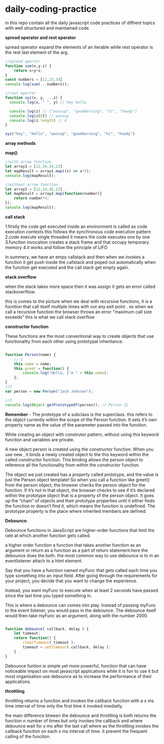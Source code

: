 # daily-coding-practice
in this repo contain all the daily javascript code practices of diffrent topics with  well structured and maintained code.

__spread operator and rest operator__

spread operator expand the elements of an iterable while rest operator is the rest last element of the arg.

```javascript
//spread opertor
function sum(x,y,z) {
    return x+y+z;
}
const numbers = [12,23,34]
console.log(sum(...numbers));
```
```javascript
//rest opertor
function xyz(x, y, ...z) {
  console.log(x, " ", y) // hey hello

  console.log(z) // ["wassup", "goodmorning", "hi", "howdy"]
  console.log(z[0]) // wassup
  console.log(z.length) // 4
}

xyz("hey", "hello", "wassup", "goodmorning", "hi", "howdy")
```
__array methods__

__map()__

```javascript
//with arrow function
let array1 = [12,34,54,23]
let mapResult = array1.map((x) => x*2);
console.log(mapResult);

//without arrow function
let array2 = [12,24,45,22]
let mapResult = array2.map(function(number){
    return number*4;
});
console.log(mapResult);
```

__call stack__

1.firstly the code get executed inside an environment is called as code execution contexts this follows the synchronous code execution pattern
2.code execute single threaded it means the code executes one by one
3.funciton invocation creates a stack frame and that occupy temporary memory 
4.it works and follow the principle of LIFO

in summery, we have an empy callstack and then when we invokes a function it get push inside the callstack and poped out automatically when the function get executed  and the call stack get empty again.

__stack overflow__

when the stack takes more space then it was assign it gets an error called stackoverfilow.

this is comes to the picture when we deal with recursive functions, it is a fucntion that call itself multiple times with out any exit point . so when we call a recursive function the browser throws an error "maximum call size exceeds" this is what we call stack overflow

__constructor function__

These functions are the most conventional way to create objects that use functionality from each other using prototypal inheritance.

```javascript

function Person(name) {
	// 1
	this.name = name;
	this.greet = function() {
		console.log("Hello, I'm " + this.name);
	};
}
//2
var person = new Person("Jack Johnson");

//3
console.log(Object.getPrototypeOf(person)); // Person {}

```
__Remember__ - The prototype of a subclass is the superclass.
this refers to the object currently within the scope of the Person function. It sets it’s own property name as the value of the parameter passed into the function.

While creating an object with construtor pattern, without using this keyword function and variables are private.

A new object person is created using the constructor function. When you use new , it binds a newly created object to the this keyword within the called constructor function. This binding allows the person object to reference all the functionality from within the constructor function.

The object we just created has a property called prototype, and the value is just the Person object template! So when you call a function like greet() from the person object, the browser checks the person object for the function. If it’s not in that object, the browser checks to see if it’s declared within the prototype object that is a property of the person object. It goes up the “chain” of objects and their prototype properties until it either finds the function or doesn’t find it, which means the function is undefined. The prototype property is the place where inherited members are defined.

__Debounce__:


Debounce functions in JavaScript are higher-order functions that limit the rate at which another function gets called.

a higher order function a function that takes another function as an argument or return as a function as a part of return statement.here the debounce does the both.
the most common way to use debounce is to in an eventlistener attach to a html element.

Say that you have a function named myFunc that gets called each time you type something into an input field. After going through the requirements for your project, you decide that you want to change the experience.

Instead, you want myFunc to execute when at least 2 seconds have passed since the last time you typed something in.

This is where a debounce can comes into play. Instead of passing myFunc to the event listener, you would pass in the debounce. The debounce itself would then take myFunc as an argument, along with the number 2000.
```javascript

function debounce( callback, delay ) {
    let timeout;
    return function() {
        clearTimeout( timeout );
        timeout = setTimeout( callback, delay );
    }
}

```
Debounce funtion is simple yet more powerful, function that can have noticeable impact on most javascript applications while it is fun to use it but most organisation use debounce as to increase the performance of their applications.

__throttling__

throttling returns a function and invokes the callback function with a x ms time interval of time only the first time it invoked imediatly.

the main difference btween the debounce and throttling is both returns the function n number of times but only invokes the callback  and where debounce wait for x ms after the last call where as the throttling invokes the callback function on each x ms interval of time.
it prevent the frequent calling of the funciton.